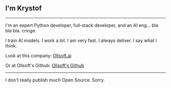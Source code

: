 ## I'm Krystof

---

I'm an expert Python developer, full-stack developer, and an AI eng... bla bla bla. cringe.

I train AI models. 
I work a lot. 
I am very fast. 
I always deliver.
I say what I think.

Look at this company: [Ollsoft.ai](https://ollsoft.ai)

Or at Ollsoft's Github: [Ollsoft's Github](https://github.com/Ollsoft-ai)

---

I don't really publish much Open Source. Sorry.
